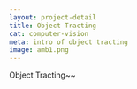 ```yaml
---
layout: project-detail
title: Object Tracting
cat: computer-vision
meta: intro of object tracting
image: amb1.png
---
```


Object Tracting~~
